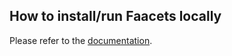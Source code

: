 ## How to install/run Faacets locally

Please refer to the [documentation](@docUrl/gettingStarted.html).
